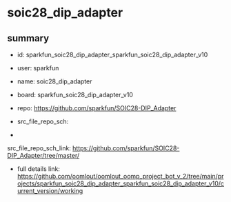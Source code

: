 # soic28_dip_adapter
 
## summary 
* id: sparkfun_soic28_dip_adapter_sparkfun_soic28_dip_adapter_v10
* user: sparkfun
* name: soic28_dip_adapter
* board: sparkfun_soic28_dip_adapter_v10
* repo: https://github.com/sparkfun/SOIC28-DIP_Adapter



* src_file_repo_sch: 
*
 src_file_repo_sch_link: https://github.com/sparkfun/SOIC28-DIP_Adapter/tree/master/
* full details link: https://github.com/oomlout/oomlout_oomp_project_bot_v_2/tree/main/projects/sparkfun_soic28_dip_adapter_sparkfun_soic28_dip_adapter_v10/current_version/working  






